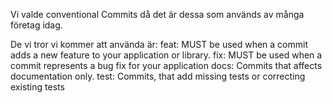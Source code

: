 Vi valde conventional Commits då det är dessa som används av många företag idag.

De vi tror vi kommer att använda är:
feat: MUST be used when a commit adds a new feature to your application or library.
fix: MUST be used when a commit represents a bug fix for your application
docs: Commits that affects documentation only.
test: Commits, that add missing tests or correcting existing tests